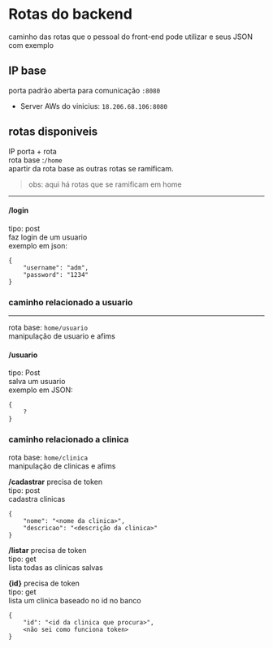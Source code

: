 
# Rotas do backend #
caminho das rotas que o pessoal do front-end pode utilizar e seus JSON com exemplo

## IP base ##
porta padrão aberta para comunicação ``:8080`` 
* Server AWs do vinicius: ``18.206.68.106:8080``

## rotas disponiveis ##
IP porta + rota <br/>
rota base :``/home``<br/>
apartir da rota base as outras rotas se ramificam.

> obs: aqui há rotas que se ramificam em home
--- 

#### /login ####
tipo: post <br/>
faz login de um usuario<br/>
exemplo em json:
```
{
	"username": "adm",
	"password": "1234"
}
```
### caminho relacionado a usuario ###
---
rota base: ``home/usuario``<br/>
manipulação de usuario e afims<br/>

#### /usuario ####
tipo: Post<br/>
salva um usuario<br/>
exemplo em JSON:
```
{
	?
}
```
### caminho relacionado a clinica ###
rota base: ``home/clinica``<br/>
manipulação de clinicas e afims

**/cadastrar**
precisa de token<br/>
tipo: post<br/>
cadastra clinicas
```
{
	"nome": "<nome da clinica>",
	"descricao": "<descrição da clinica>"
}
```

**/listar**
precisa de token<br/>
tipo: get<br/>
lista todas as clinicas salvas<br/>

**{id}**
precisa de token<br/>
tipo: get<br/>
lista um clinica baseado no id no banco<br/>
```
{
	"id": "<id da clinica que procura>",
	<não sei como funciona token>
}
```
